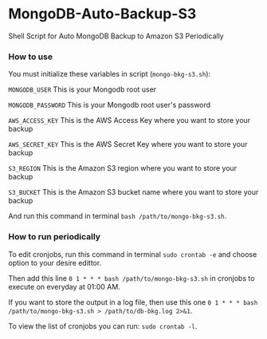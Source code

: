 # MongoDB-Auto-Backup-S3
Shell Script for Auto MongoDB Backup to Amazon S3 Periodically


### How to use
You must initialize these variables in script (`mongo-bkg-s3.sh`):

`MONGODB_USER`       This is your Mongodb root user

`MONGODB_PASSWORD`   This is your Mongodb root user's password

`AWS_ACCESS_KEY`     This is the AWS Access Key where you want to store your backup

`AWS_SECRET_KEY`     This is the AWS Secret Key where you want to store your backup

`S3_REGION`          This is the Amazon S3 region where you want to store your backup

`S3_BUCKET`          This is the Amazon S3 bucket name where you want to store your backup

And run this command in terminal `bash /path/to/mongo-bkg-s3.sh`.


### How to run periodically

To edit cronjobs, run this command in terminal `sudo crontab -e` and choose option to your desire edittor.

Then add this line `0 1 * * * bash /path/to/mongo-bkg-s3.sh` in cronjobs to execute on everyday at 01:00 AM.

If you want to store the output in a log file, then use this one `0 1 * * * bash /path/to/mongo-bkg-s3.sh > /path/to/db-bkg.log 2>&1`.

To view the list of cronjobs you can run: `sudo crontab -l`.
